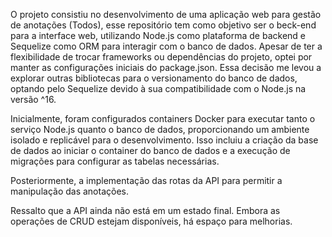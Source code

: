 O projeto consistiu no desenvolvimento de uma aplicação web para gestão de anotações (Todos), esse repositório tem como objetivo ser o beck-end para a interface web, utilizando Node.js como plataforma de backend e Sequelize como ORM para interagir com o banco de dados.
 Apesar de ter a flexibilidade de trocar frameworks ou dependências do projeto, optei por manter as configurações iniciais do package.json. Essa decisão me levou a explorar outras bibliotecas para o versionamento do banco de dados, optando pelo Sequelize devido à sua compatibilidade com o Node.js na versão ^16.

 Inicialmente, foram configurados containers Docker para executar tanto o serviço Node.js quanto o banco de dados, proporcionando um ambiente isolado e replicável para o desenvolvimento. Isso incluiu a criação da base de dados ao iniciar o container do banco de dados e a execução de migrações para configurar as tabelas necessárias.

 Posteriormente, a implementação das rotas da API para permitir a manipulação das anotações.

 Ressalto que a API ainda não está em um estado final. Embora as operações de CRUD estejam disponíveis, há espaço para melhorias.

